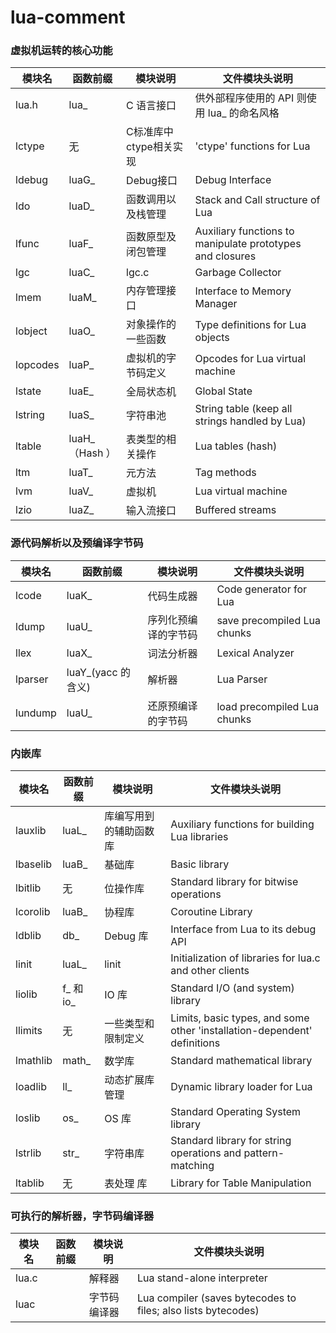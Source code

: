 # lua-comment
### 虚拟机运转的核心功能
| 模块名   	| 函数前缀  | 模块说明 | 文件模块头说明                                            |
| -------- 	| --------  | -------- 	| ---------------------------------------------- 			|
| lua.h | lua_ 		| C 语言接口 |供外部程序使用的 API 则使用 lua_ 的命名风格													|
| lctype | 无 | C标准库中ctype相关实现 | 'ctype' functions for Lua |
| ldebug 	| luaG_ 	| Debug接口 	| Debug Interface 											|
| ldo 		| luaD_ 	| 函数调用以及栈管理 		| Stack and Call structure of Lua				 			|
| lfunc 	| luaF_ 	| 函数原型及闭包管理 	| Auxiliary functions to manipulate prototypes and closures |
| lgc 		| luaC_ 	| lgc.c  		| Garbage Collector 										|
| lmem 		| luaM_ 	| 内存管理接口 		| Interface to Memory Manager 								|
| lobject 	| luaO_ 	| 对象操作的一些函数 	| Type definitions for Lua objects 							|
| lopcodes 	| luaP_ 	| 虚拟机的字节码定义 	| Opcodes for Lua virtual machine 							|
| lstate 	| luaE_ 	| 全局状态机 	|Global State												|
| lstring 	| luaS_ 	| 字符串池 	|String table (keep all strings handled by Lua)				|
| ltable 	| luaH_（Hash ） | 表类型的相关操作 	|Lua tables (hash)											|
| ltm 		| luaT_ 	| 元方法 		|Tag methods												|
| lvm 		| luaV_ 	| 虚拟机 		|Lua virtual machine										|
| lzio 		| luaZ_ 	| 输入流接口  		|Buffered streams											|


### 源代码解析以及预编译字节码
| 模块名   	| 函数前缀  | 模块说明 | 文件模块头说明                         |
| -------- 	| --------  | -------- 	| ---------------------------------------------- 			|
| lcode    	| luaK_     | 代码生成器    	| Code generator for Lua                         			|
| ldump 	| luaU_ 	| 序列化预编译的字节码 	| save precompiled Lua chunks 								|
| llex 		| luaX_ 	| 词法分析器 		| Lexical Analyzer 											|
| lparser 	| luaY_(yacc 的含义) | 解析器	| Lua Parser 												|
| lundump 	| luaU_ 	| 还原预编译的字节码 	| load precompiled Lua chunks 								|

### 内嵌库
| 模块名   	| 函数前缀  | 模块说明 | 文件模块头说明                         |
| -------- 	| --------  | -------- 	| ---------------------------------------------- 			|
| lauxlib  	| luaL_     | 库编写用到的辅助函数库  	| Auxiliary functions for building Lua libraries 			|
| lbaselib 	| luaB_     | 基础库 	| Basic library                                  			|
| lbitlib | 无 | 位操作库 | Standard library for bitwise operations |
| lcorolib 	| luaB_ 	| 协程库 	| Coroutine Library 										|
| ldblib | db_ | Debug 库 | Interface from Lua to its debug API |
| linit 	| luaL_ 	| linit 	| Initialization of libraries for lua.c and other clients 	|
| liolib | f_ 和 io_ | IO 库 | Standard I/O (and system) library |
| llimits | 无 | 一些类型和限制定义 | Limits, basic types, and some other 'installation-dependent' definitions |
| lmathlib | math_ | 数学库 | Standard mathematical library |
| loadlib | ll_ | 动态扩展库管理 | Dynamic library loader for Lua |
| loslib | os_ | OS 库 | Standard Operating System library |
| lstrlib | str_ | 字符串库 | Standard library for string operations and pattern-matching |
| ltablib | 无 | 表处理 库 | Library for Table Manipulation |
### 可执行的解析器，字节码编译器
| 模块名   	| 函数前缀  | 模块说明 | 文件模块头说明                         |
| -------- 	| --------  | -------- 	| ---------------------------------------------- 			|
| lua.c |  		| 解释器 | Lua stand-alone interpreter |
| luac |      | 字节码编译器 | Lua compiler (saves bytecodes to files; also lists bytecodes) |

